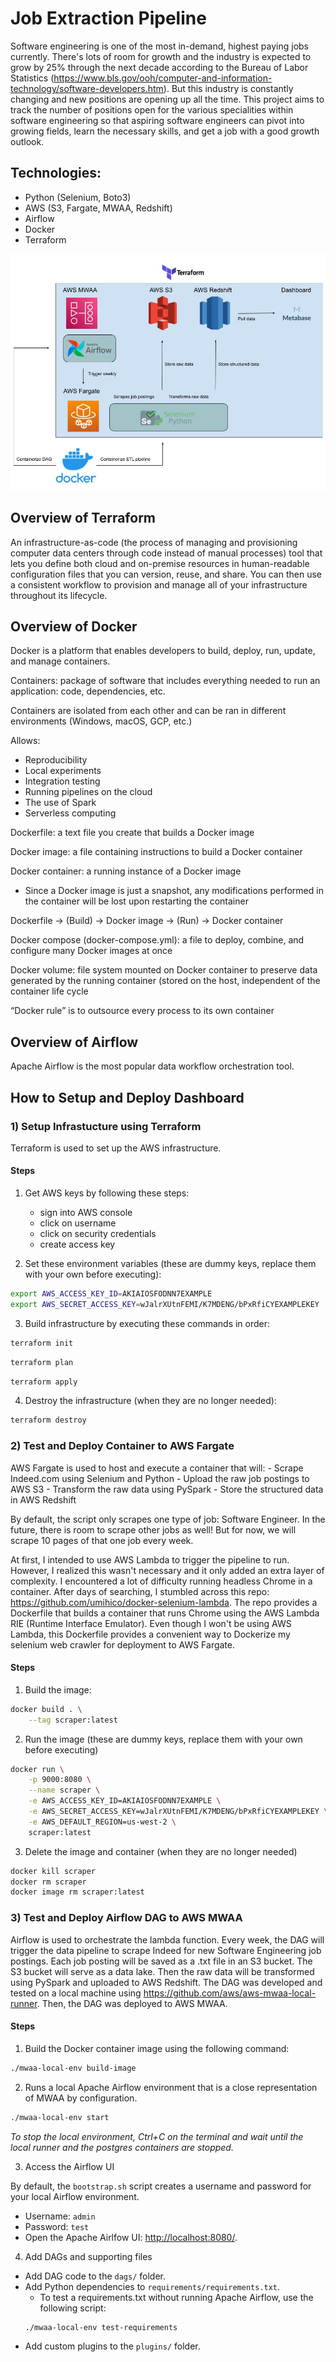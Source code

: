 # Job Extraction Pipeline

Software engineering is one of the most in-demand, highest paying jobs currently. There's lots of room for growth and the industry is expected to grow by 25% through the next decade according to the Bureau of Labor Statistics (https://www.bls.gov/ooh/computer-and-information-technology/software-developers.htm). But this industry is constantly changing and new positions are opening up all the time. This project aims to track the number of positions open for the various specialities within software engineering so that aspiring software engineers can pivot into growing fields, learn the necessary skills, and get a job with a good growth outlook.

## Technologies:

* Python (Selenium, Boto3)
* AWS (S3, Fargate, MWAA, Redshift)
* Airflow
* Docker
* Terraform

![My_Image](architecture-diagram.jpg)

## Overview of Terraform

An infrastructure-as-code (the process of managing and provisioning computer data centers through code instead of manual processes) tool that lets you define both cloud and on-premise resources in human-readable configuration files that you can version, reuse, and share. You can then use a consistent workflow to provision and manage all of your infrastructure throughout its lifecycle.

## Overview of Docker

Docker is a platform that enables developers to build, deploy, run, update, and manage containers.  

Containers: package of software that includes everything needed to run an application: code, dependencies, etc.  

Containers are isolated from each other and can be ran in different environments (Windows, macOS, GCP, etc.)  

Allows:
* Reproducibility 
* Local experiments 
* Integration testing 
* Running pipelines on the cloud 
* The use of Spark 
* Serverless computing 

Dockerfile: a text file you create that builds a Docker image  

Docker image: a file containing instructions to build a Docker container  

Docker container: a running instance of a Docker image
* Since a Docker image is just a snapshot, any modifications performed in the container will be lost upon restarting the container  

Dockerfile -> (Build) -> Docker image -> (Run) -> Docker container  

Docker compose (docker-compose.yml): a file to deploy, combine, and configure many Docker images at once  

Docker volume: file system mounted on Docker container to preserve data generated by the running container (stored on the host, independent of the container life cycle  

“Docker rule” is to outsource every process to its own container  

## Overview of Airflow

Apache Airflow is the most popular data workflow orchestration tool.   

## How to Setup and Deploy Dashboard

### 1) Setup Infrastucture using Terraform

Terraform is used to set up the AWS infrastructure.  

#### Steps

1. Get AWS keys by following these steps:
    - sign into AWS console
    - click on username
    - click on security credentials
    - create access key

2. Set these environment variables (these are dummy keys, replace them with your own before executing):

```bash
export AWS_ACCESS_KEY_ID=AKIAIOSFODNN7EXAMPLE
export AWS_SECRET_ACCESS_KEY=wJalrXUtnFEMI/K7MDENG/bPxRfiCYEXAMPLEKEY  
```

3. Build infrastructure by executing these commands in order:
```bash
terraform init
```
```bash
terraform plan
```
```bash
terraform apply
```

4. Destroy the infrastructure (when they are no longer needed):
```bash
terraform destroy
```

### 2) Test and Deploy Container to AWS Fargate

AWS Fargate is used to host and execute a container that will:
    - Scrape Indeed.com using Selenium and Python
    - Upload the raw job postings to AWS S3
    - Transform the raw data using PySpark
    - Store the structured data in AWS Redshift  

By default, the script only scrapes one type of job: Software Engineer. In the future, there is room to scrape other jobs as well! But for now, we will scrape 10 pages of that one job every week.  

At first, I intended to use AWS Lambda to trigger the pipeline to run. However, I realized this wasn't necessary and it only added an extra layer of complexity. I encountered a lot of difficulty running headless Chrome in a container. After days of searching, I stumbled across this repo: https://github.com/umihico/docker-selenium-lambda. The repo provides a Dockerfile that builds a container that runs Chrome using the AWS Lambda RIE (Runtime Interface Emulator). Even though I won't be using AWS Lambda, this Dockerfile provides a convenient way to Dockerize my selenium web crawler for deployment to AWS Fargate.

#### Steps

1. Build the image:
```bash
docker build . \
	--tag scraper:latest
```

2. Run the image (these are dummy keys, replace them with your own before executing)
```bash
docker run \
    -p 9000:8080 \
    --name scraper \
    -e AWS_ACCESS_KEY_ID=AKIAIOSFODNN7EXAMPLE \
    -e AWS_SECRET_ACCESS_KEY=wJalrXUtnFEMI/K7MDENG/bPxRfiCYEXAMPLEKEY \
    -e AWS_DEFAULT_REGION=us-west-2 \
    scraper:latest
```

3. Delete the image and container (when they are no longer needed)
```bash
docker kill scraper
docker rm scraper
docker image rm scraper:latest
```

### 3) Test and Deploy Airflow DAG to AWS MWAA

Airflow is used to orchestrate the lambda function. Every week, the DAG will trigger the data pipeline to scrape Indeed for new Software Engineering job postings. Each job posting will be saved as a .txt file in an S3 bucket. The S3 bucket will serve as a data lake. Then the raw data will be transformed using PySpark and uploaded to AWS Redshift. The DAG was developed and tested on a local machine using https://github.com/aws/aws-mwaa-local-runner. Then, the DAG was deployed to AWS MWAA.

#### Steps

1. Build the Docker container image using the following command:
```bash
./mwaa-local-env build-image
```

2. Runs a local Apache Airflow environment that is a close representation of MWAA by configuration.
```bash
./mwaa-local-env start
```

*To stop the local environment, Ctrl+C on the terminal and wait until the local runner and the postgres containers are stopped.*

3. Access the Airflow UI

By default, the `bootstrap.sh` script creates a username and password for your local Airflow environment.

- Username: `admin`
- Password: `test`
- Open the Apache Airlfow UI: <http://localhost:8080/>.

4. Add DAGs and supporting files

- Add DAG code to the `dags/` folder.
- Add Python dependencies to `requirements/requirements.txt`.
    * To test a requirements.txt without running Apache Airflow, use the following script:
    ```bash
    ./mwaa-local-env test-requirements
    ```
- Add custom plugins to the `plugins/` folder.